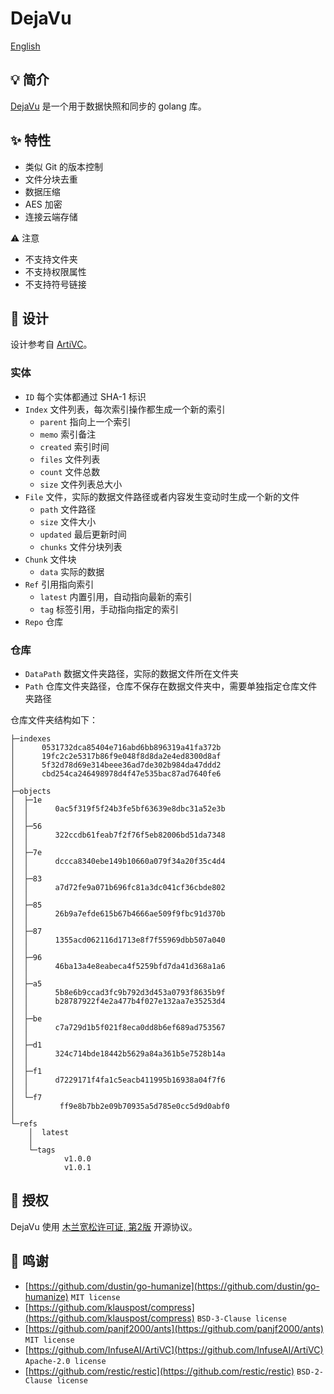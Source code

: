# DejaVu

[English](README.md)

## 💡 简介

[DejaVu](https://github.com/siyuan-note/dejavu) 是一个用于数据快照和同步的 golang 库。

## ✨ 特性

* 类似 Git 的版本控制
* 文件分块去重
* 数据压缩
* AES 加密
* 连接云端存储

⚠️ 注意

* 不支持文件夹
* 不支持权限属性
* 不支持符号链接

## 🎨 设计

设计参考自 [ArtiVC](https://github.com/InfuseAI/ArtiVC)。

### 实体

* `ID` 每个实体都通过 SHA-1 标识
* `Index` 文件列表，每次索引操作都生成一个新的索引
    * `parent` 指向上一个索引
    * `memo` 索引备注
    * `created` 索引时间
    * `files` 文件列表
    * `count` 文件总数
    * `size` 文件列表总大小
* `File` 文件，实际的数据文件路径或者内容发生变动时生成一个新的文件
    * `path` 文件路径
    * `size` 文件大小
    * `updated` 最后更新时间
    * `chunks` 文件分块列表
* `Chunk` 文件块
    * `data` 实际的数据
* `Ref` 引用指向索引
    * `latest` 内置引用，自动指向最新的索引
    * `tag` 标签引用，手动指向指定的索引
* `Repo` 仓库

### 仓库

* `DataPath` 数据文件夹路径，实际的数据文件所在文件夹
* `Path` 仓库文件夹路径，仓库不保存在数据文件夹中，需要单独指定仓库文件夹路径

仓库文件夹结构如下：

```text
├─indexes
│      0531732dca85404e716abd6bb896319a41fa372b
│      19fc2c2e5317b86f9e048f8d8da2e4ed8300d8af
│      5f32d78d69e314beee36ad7de302b984da47ddd2
│      cbd254ca246498978d4f47e535bac87ad7640fe6
│
├─objects
│  ├─1e
│  │      0ac5f319f5f24b3fe5bf63639e8dbc31a52e3b
│  │
│  ├─56
│  │      322ccdb61feab7f2f76f5eb82006bd51da7348
│  │
│  ├─7e
│  │      dccca8340ebe149b10660a079f34a20f35c4d4
│  │
│  ├─83
│  │      a7d72fe9a071b696fc81a3dc041cf36cbde802
│  │
│  ├─85
│  │      26b9a7efde615b67b4666ae509f9fbc91d370b
│  │
│  ├─87
│  │      1355acd062116d1713e8f7f55969dbb507a040
│  │
│  ├─96
│  │      46ba13a4e8eabeca4f5259bfd7da41d368a1a6
│  │
│  ├─a5
│  │      5b8e6b9ccad3fc9b792d3d453a0793f8635b9f
│  │      b28787922f4e2a477b4f027e132aa7e35253d4
│  │
│  ├─be
│  │      c7a729d1b5f021f8eca0dd8b6ef689ad753567
│  │
│  ├─d1
│  │      324c714bde18442b5629a84a361b5e7528b14a
│  │
│  ├─f1
│  │      d7229171f4fa1c5eacb411995b16938a04f7f6
│  │
│  └─f7
│          ff9e8b7bb2e09b70935a5d785e0cc5d9d0abf0
│
└─refs
    │  latest
    │
    └─tags
            v1.0.0
            v1.0.1
```

## 📄 授权

DejaVu 使用 [木兰宽松许可证, 第2版](http://license.coscl.org.cn/MulanPSL2) 开源协议。

## 🙏 鸣谢

* [https://github.com/dustin/go-humanize](https://github.com/dustin/go-humanize) `MIT license`
* [https://github.com/klauspost/compress](https://github.com/klauspost/compress) `BSD-3-Clause license`
* [https://github.com/panjf2000/ants](https://github.com/panjf2000/ants) `MIT license`
* [https://github.com/InfuseAI/ArtiVC](https://github.com/InfuseAI/ArtiVC) `Apache-2.0 license`
* [https://github.com/restic/restic](https://github.com/restic/restic) `BSD-2-Clause license`
